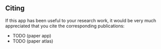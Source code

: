 
## Citing

If this app has been useful to your research work, it would be very much appreciated that you cite the corresponding publications: 
- TODO (paper app)
- TODO (paper atlas)

